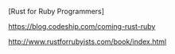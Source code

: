 [Rust for Ruby Programmers]

https://blog.codeship.com/coming-rust-ruby

http://www.rustforrubyists.com/book/index.html
